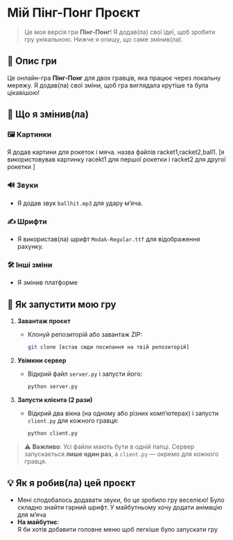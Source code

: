 # Мій Пінг-Понг Проєкт

> Це моя версія гри **Пінг-Понг**! Я додав(ла) свої ідеї, щоб зробити гру унікальною. Нижче я опишу, що саме змінив(ла).

## 📖 Опис гри

Це онлайн-гра **Пінг-Понг** для двох гравців, яка працює через локальну мережу. Я додав(ла) свої зміни, щоб гра виглядала крутіше та була цікавішою!

## 🔧 Що я змінив(ла)

### 🖼 Картинки
Я додав картини для рокеток і мяча. назва файлів racket1,racket2,ball1.
  [я використовував картинку racekt1 для першої рокетки і racket2 для другої рокетки ]

### 🔊 Звуки
- Я додав звук `ballhit.mp3` для удару м’яча.


### ✍️ Шрифти
- Я використав(ла) шрифт `Modak-Regular.ttf` для відображення рахунку.

### 🛠 Інші зміни
- Я змінив платформe

## 🚀 Як запустити мою гру

1. **Завантаж проєкт**
   - Клонуй репозиторій або завантаж ZIP:
     ```bash
     git clone [встав сюди посилання на твій репозиторій]
     ```

2. **Увімкни сервер**
   - Відкрий файл `server.py` і запусти його:
     ```bash
     python server.py
     ```

3. **Запусти клієнта (2 рази)**
   - Відкрий два вікна (на одному або різних комп’ютерах) і запусти `client.py` для кожного гравця:
     ```bash
     python client.py
     ```

> ⚠️ **Важливо**: Усі файли мають бути в одній папці. Сервер запускається **лише один раз**, а `client.py` — окремо для кожного гравця.

## 💡 Як я робив(ла) цей проєкт
- Мені сподобалось додавати звуки, бо це зробило гру веселією! Було складно знайти гарний шрифт. У майбутньому хочу додати анімацію для м’яча
- **На майбутнє**:  
   Я би хотів добавити головне меню щоб легкіше було запускати гру 


